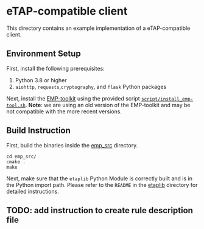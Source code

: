 # eTAP-compatible client

This directory contains an example implementation of a eTAP-compatible client.


## Environment Setup

First, install the following prerequisites:

1. Python 3.8 or higher
2. `aiohttp`, `requests`,`cryptography`, and `flask` Python packages

Next, install the [EMP-toolkit](https://github.com/emp-toolkit) using the provided script [`script/install_emp-tool.sh`](../script/install_pybind11.sh). **Note**: we are using an old version of the EMP-toolkit and may be not compatible with the more recent versions.


## Build Instruction

First, build the binaries inside the [emp_src](../emp_src/) directory.

```
cd emp_src/
cmake .
make
```

Next, make sure that the `etaplib` Python Module is correctly built and is in the Python import path. Please refer to the `README` in the [etaplib](../etaplib/) directory for detailed instructions.

## TODO: add instruction to create rule description file